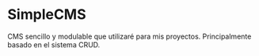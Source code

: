 # SimpleCMS
CMS sencillo y modulable que utilizaré para mis proyectos. Principalmente basado en el sistema CRUD.
